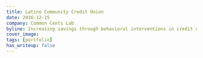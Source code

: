 ```yaml
---
title: Latino Community Credit Union
date: 2016-12-15
company: Common Cents Lab
byline: Increasing savings through behavioral interventions in credit union services
cover_image: 
tags: [portfolio]
has_writeup: false
---
```


